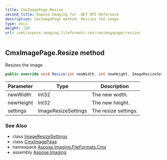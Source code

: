```yaml
---
title: CmxImagePage.Resize
second_title: Aspose.Imaging for .NET API Reference
description: CmxImagePage method. Resizes the image
type: docs
weight: 120
url: /net/aspose.imaging.fileformats.cmx/cmximagepage/resize/
---
```

## CmxImagePage.Resize method

Resizes the image.

```csharp
public override void Resize(int newWidth, int newHeight, ImageResizeSettings settings)
```

| Parameter | Type | Description |
| --- | --- | --- |
| newWidth | Int32 | The new width. |
| newHeight | Int32 | The new height. |
| settings | ImageResizeSettings | The resize settings. |

### See Also

* class [ImageResizeSettings](../../../aspose.imaging/imageresizesettings/)
* class [CmxImagePage](../)
* namespace [Aspose.Imaging.FileFormats.Cmx](../../cmximagepage/)
* assembly [Aspose.Imaging](../../../)


